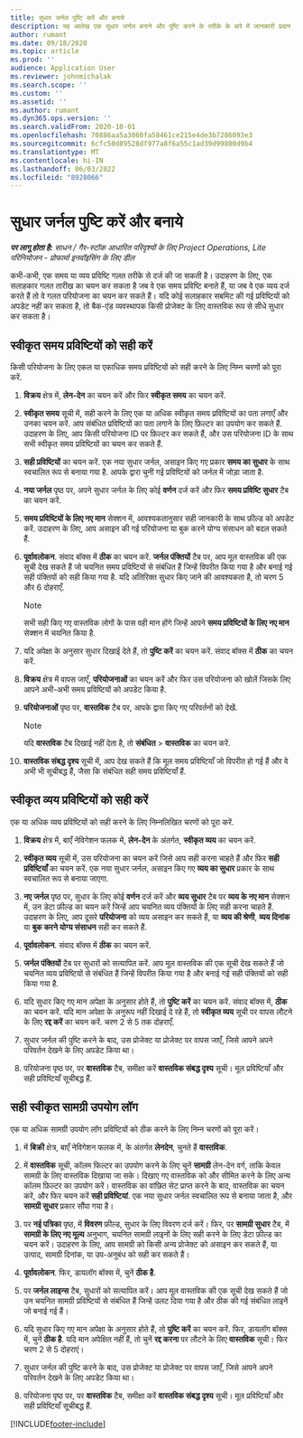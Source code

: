 ```yaml
---
title: सुधार जर्नल पुष्टि करें और बनाये
description: यह आलेख एक सुधार जर्नल बनाने और पुष्टि करने के तरीके के बारे में जानकारी प्रदान करता है।
author: rumant
ms.date: 09/18/2020
ms.topic: article
ms.prod: ''
audience: Application User
ms.reviewer: johnmichalak
ms.search.scope: ''
ms.custom: ''
ms.assetid: ''
ms.author: rumant
ms.dyn365.ops.version: ''
ms.search.validFrom: 2020-10-01
ms.openlocfilehash: 70886aa5a3060fa58461ce215e4de3b7286093e3
ms.sourcegitcommit: 6cfc50d89528df977a8f6a55c1ad39d99800d9b4
ms.translationtype: MT
ms.contentlocale: hi-IN
ms.lasthandoff: 06/03/2022
ms.locfileid: "8928066"
---
```

# <a name="create-and-confirm-correction-journals"></a>सुधार जर्नल पुष्टि करें और बनाये

_**पर लागू होता है:** साधन / गैर-स्टॉक आधारित परिदृश्यों के लिए Project Operations, Lite परिनियोजन - प्रोफार्मा इनवॉइसिंग के लिए डील_

कभी-कभी, एक समय या व्यय प्रविष्टि गलत तरीके से दर्ज की जा सकती है। उदाहरण के लिए, एक सलाहकार गलत तारीख का चयन कर सकता है जब वे एक समय प्रविष्टि बनाते हैं, या जब वे एक व्यय दर्ज करते हैं तो वे गलत परियोजना का चयन कर सकते हैं। यदि कोई सलाहकार सबमिट की गई प्रविष्टियों को अपडेट नहीं कर सकता है, तो बैक-एंड व्यवस्थापक किसी प्रोजेक्ट के लिए वास्तविक रूप से सीधे सुधार कर सकता है।

## <a name="correct-approved-time-entries"></a>स्वीकृत समय प्रविष्टियों को सही करें     

किसी परियोजना के लिए एकल या एकाधिक समय प्रविष्टियों को सही करने के लिए निम्न चरणों को पूरा करें.

1. **विक्रय** क्षेत्र में, **लेन-देन** का चयन करें और फिर **स्वीकृत समय** का चयन करें. 

2. **स्वीकृत समय** सूची में, सही करने के लिए एक या अधिक स्वीकृत समय प्रविष्टियों का पता लगाएँ और उनका चयन करें. आप संबंधित प्रविष्टियों का पता लगाने के लिए फ़िल्टर का उपयोग कर सकते हैं. उदाहरण के लिए, आप किसी परियोजना ID पर फ़िल्टर कर सकते हैं, और उस परियोजना ID के साथ सभी स्वीकृत समय प्रविष्टियों का चयन कर सकते हैं.

3. **सही प्रविष्टियों** का चयन करें. एक नया सुधार जर्नल, असाइन किए गए प्रकार **समय का सुधार** के साथ स्वचालित रूप से बनाया गया है. आपके द्वारा चुनी गई प्रविष्टियों को जर्नल में जोड़ा जाता है. 

4. **नया जर्नल** पृष्ठ पर, अपने सुधार जर्नल के लिए कोई **वर्णन** दर्ज करें और फिर **समय प्रविष्टि सुधार** टैब का चयन करें.  

5. **समय प्रविष्टियों के लिए नए मान** सेक्शन में, आवश्यकतानुसार सही जानकारी के साथ फ़ील्ड को अपडेट करें. उदाहरण के लिए, आप असाइन की गई परियोजना या बुक करने योग्य संसाधन को बदल सकते हैं.

6. **पूर्वावलोकन**. संवाद बॉक्स में **ठीक** का चयन करें. **जर्नल पंक्तियों** टैब पर, आप मूल वास्तविक की एक सूची देख सकते हैं जो चयनित समय प्रविष्टियों से संबंधित हैं जिन्हें विपरीत किया गया है और बनाई गई सही पंक्तियों को सही किया गया है. यदि अतिरिक्त सुधार किए जाने की आवश्यकता है, तो चरण 5 और 6 दोहराएँ. 

    > [!NOTE]
    > सभी सही किए गए वास्तविक लोगों के पास वही मान होंगे जिन्हें आपने **समय प्रविष्टियों के लिए नए मान** सेक्शन में चयनित किया है.

7. यदि अपेक्षा के अनुसार सुधार दिखाई देते हैं, तो **पुष्टि करें** का चयन करें. संवाद बॉक्स में **ठीक** का चयन करें.

8. **विक्रय** क्षेत्र में वापस जाएँ, **परियोजनाओं** का चयन करें और फिर उस परियोजना को खोलें जिसके लिए आपने अभी-अभी समय प्रविष्टियों को अपडेट किया है. 

9. **परियोजनाओं** पृष्ठ पर, **वास्तविक** टैब पर, आपके द्वारा किए गए परिवर्तनों को देखें. 

    > [!NOTE]
    > यदि **वास्तविक** टैब दिखाई नहीं देता है, तो **संबंधित** > **वास्तविक** का चयन करें.  

10. **वास्तविक संबद्ध दृश्य** सूची में, आप देख सकते हैं कि मूल समय प्रविष्टियाँ जो विपरीत हो गई हैं और वे अभी भी सूचीबद्ध हैं, जैसा कि संबंधित सही समय प्रविष्टियाँ हैं. 

 
## <a name="correct-approved-expense-entries"></a>स्वीकृत व्यय प्रविष्टियों को सही करें

एक या अधिक व्यय प्रविष्टियों को सही करने के लिए निम्नलिखित चरणों को पूरा करें. 

1. **विक्रय** क्षेत्र में, बाएँ नेविगेशन फलक में, **लेन-देन** के अंतर्गत, **स्वीकृत व्यय** का चयन करें.

2. **स्वीकृत व्यय** सूची में, उस परियोजना का चयन करें जिसे आप सही करना चाहते हैं और फिर **सही प्रविष्टियाँ** का चयन करें. एक नया सुधार जर्नल, असाइन किए गए **व्यय का सुधार** प्रकार के साथ स्वचालित रूप से बनाया जाएगा. 

3. **नए जर्नल** पृष्ठ पर, सुधार के लिए कोई **वर्णन** दर्ज करें और **व्यय सुधार** टैब पर **व्यय के नए मान** सेक्शन में, उन डेटा फ़ील्ड का चयन करें जिन्हें आप चयनित व्यय पंक्तियों के लिए सही करना चाहते हैं. उदाहरण के लिए, आप दूसरे **परियोजना** को व्यय असाइन कर सकते हैं, या **व्यय की श्रेणी**, **व्यय दिनांक** या **बुक करने योग्य संसाधन** सही कर सकते हैं.

4. **पूर्वावलोकन**. संवाद बॉक्स में **ठीक** का चयन करें. 

5. **जर्नल पंक्तियों** टैब पर सुधारों को सत्यापित करें. आप मूल वास्तविक की एक सूची देख सकते हैं जो चयनित व्यय प्रविष्टियों से संबंधित हैं जिन्हें विपरीत किया गया है और बनाई गई सही पंक्तियों को सही किया गया है.

6. यदि सुधार किए गए मान अपेक्षा के अनुसार होते हैं, तो **पुष्टि करें** का चयन करें. संवाद बॉक्स में, **ठीक** का चयन करें. यदि मान अपेक्षा के अनुरूप नहीं दिखाई दे रहे हैं, तो **स्वीकृत व्यय** सूची पर वापस लौटने के लिए **रद्द करें** का चयन करें. चरण 2 से 5 तक दोहराएँ. 

7. सुधार जर्नल की पुष्टि करने के बाद, उस प्रोजेक्ट या प्रोजेक्ट पर वापस जाएँ, जिसे आपने अपने परिवर्तन देखने के लिए अपडेट किया था।

8. परियोजना पृष्ठ पर, पर **वास्तविक** टैब, समीक्षा करें **वास्तविक संबद्ध दृश्य** सूची। मूल प्रविष्टियाँ और सही प्रविष्टियाँ सूचीबद्ध हैं.


## <a name="correct-approved-material-usage-logs"></a>सही स्वीकृत सामग्री उपयोग लॉग

एक या अधिक सामग्री उपयोग लॉग प्रविष्टियों को ठीक करने के लिए निम्न चरणों को पूरा करें।

1. में **बिक्री** क्षेत्र, बाएँ नेविगेशन फलक में, के अंतर्गत **लेनदेन**, चुनते हैं **वास्तविक**.

2. में **वास्तविक** सूची, कॉलम फिल्टर का उपयोग करने के लिए चुनें **सामग्री** लेन-देन वर्ग, ताकि केवल सामग्री के लिए वास्तविक दिखाया जा सके। दिखाए गए वास्तविक को और सीमित करने के लिए अन्य कॉलम फ़िल्टर का उपयोग करें। वास्तविक का वांछित सेट प्राप्त करने के बाद, वास्तविक का चयन करें, और फिर चयन करें **सही प्रविष्टियां**. एक नया सुधार जर्नल स्वचालित रूप से बनाया जाता है, और **सामग्री सुधार** प्रकार सौंपा गया है।

3. पर **नई पत्रिका** पृष्ठ, में **विवरण** फ़ील्ड, सुधार के लिए विवरण दर्ज करें। फिर, पर **सामग्री सुधार** टैब, में **सामग्री के लिए नए मूल्य** अनुभाग, चयनित सामग्री लाइनों के लिए सही करने के लिए डेटा फ़ील्ड का चयन करें। उदाहरण के लिए, आप सामग्री को किसी अन्य प्रोजेक्ट को असाइन कर सकते हैं, या उत्पाद, सामग्री दिनांक, या उप-अनुबंध को सही कर सकते हैं।

4. **पूर्वावलोकन**. फिर, डायलॉग बॉक्स में, चुनें **ठीक है**.

5. पर **जर्नल लाइन्स** टैब, सुधारों को सत्यापित करें। आप मूल वास्तविक की एक सूची देख सकते हैं जो उन चयनित सामग्री प्रविष्टियों से संबंधित हैं जिन्हें उलट दिया गया है और ठीक की गई संबंधित लाइनें जो बनाई गई हैं।

6. यदि सुधार किए गए मान अपेक्षा के अनुसार होते हैं, तो **पुष्टि करें** का चयन करें. फिर, डायलॉग बॉक्स में, चुनें **ठीक है**. यदि मान अपेक्षित नहीं हैं, तो चुनें **रद्द करना** पर लौटने के लिए **वास्तविक** सूची। फिर चरण 2 से 5 दोहराएं।

7. सुधार जर्नल की पुष्टि करने के बाद, उस प्रोजेक्ट या प्रोजेक्ट पर वापस जाएँ, जिसे आपने अपने परिवर्तन देखने के लिए अपडेट किया था।

8. परियोजना पृष्ठ पर, पर **वास्तविक** टैब, समीक्षा करें **वास्तविक संबद्ध दृश्य** सूची। मूल प्रविष्टियाँ और सही प्रविष्टियाँ सूचीबद्ध हैं.


[!INCLUDE[footer-include](../includes/footer-banner.md)]
